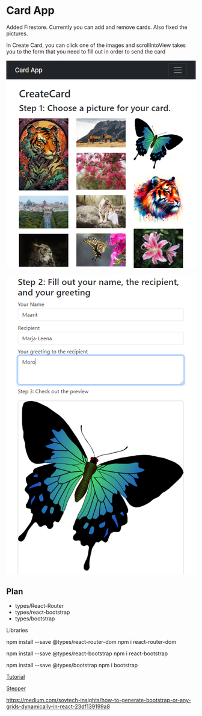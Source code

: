 # Card App

Added Firestore. Currently you can add and remove cards. Also fixed the pictures.

In Create Card, you can click one of the images and scrollIntoView takes you to the form that you need to fill out in order to send the card

![create card](screenshots/createcard.png)

![create card form](screenshots/createcardbottom.png)

## Plan

- types/React-Router
- types/react-bootstrap
- types/bootstrap

Libraries

npm install --save @types/react-router-dom
npm i react-router-dom

npm install --save @types/react-bootstrap
npm i react-bootstrap

npm install --save @types/bootstrap
npm i bootstrap

[Tutorial](https://www.airplane.dev/blog/building-a-react-bootstrap-navbar-from-scratch)

[Stepper](https://m1.material.io/components/steppers.html#)

https://medium.com/sovtech-insights/how-to-generate-bootstrap-or-any-grids-dynamically-in-react-23df139199a8

